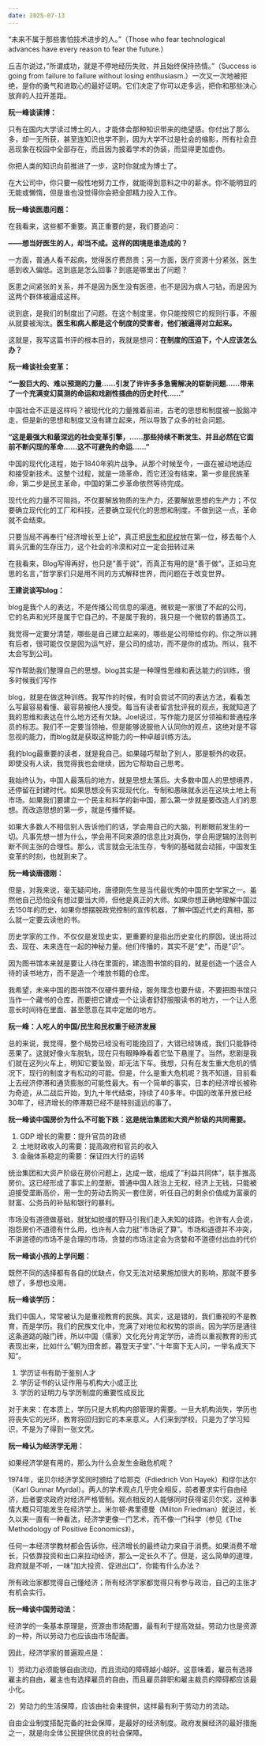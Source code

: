 ```yaml
---
date: 2025-07-13
---
```




“未来不属于那些害怕技术进步的人。”（Those who fear technological advances have every reason to fear the future.）



丘吉尔说过，”所谓成功，就是不停地经历失败，并且始终保持热情。”（Success is going from failure to failure without losing enthusiasm.）一次又一次地被拒绝，是你的勇气和进取心的最好证明。它们决定了你可以走多远，把你和那些决心放弃的人拉开差距。



**阮一峰谈读博：**



只有在国内大学读过博士的人，才能体会那种知识带来的绝望感。你付出了那么多，却一无所获，甚至连知识也学不到，因为大学不过是社会的缩影，所有社会丑恶现象在校园中全部存在，而且因为披着学术的伪装，而显得更加虚伪。



你把人类的知识向前推进了一步，这时你就成为博士了。



在大公司中，你只要一般性地努力工作，就能得到意料之中的薪水。你不能明显的无能或懒惰，但是谁也没觉得你会把全部精力投入工作。



**阮一峰谈医患问题：**



在我看来，这些都不重要。真正重要的是，我们要追问：

**——想当好医生的人，却当不成。这样的困境是谁造成的？**

一方面，普通人看不起病，觉得医疗费昂贵；另一方面，医疗资源十分紧张，医生感到收入偏低。这到底是怎么回事？到底是哪里出了问题？

医患之间紧张的关系，并不是因为医生没有医德，也不是因为病人刁钻，而是因为这两个群体被逼成这样。

说到底，是我们的制度出了问题。在这个制度里，你只能按照它的规则行事，不服从就要被淘汰。**医生和病人都是这个制度的受害者，他们被逼得对立起来。**

这就是，我写这篇书评的根本目的，我就是想问：**在制度的压迫下，个人应该怎么办？**



**阮一峰谈社会变革：**



**“一股巨大的、难以预测的力量……引发了许许多多急需解决的崭新问题……带来了一个充满变幻莫测的命运和戏剧性插曲的历史时代……”**

中国社会不正是这样吗？被现代化的力量推着前进，古老的思想和制度被一股脑冲走，但是新的思想和制度又没有建立起来，所以导致了众多的社会问题。

**“这是最强大和最深远的社会变革引擎，……那些持续不断发生、并且必然在它面前不断闪现的革命……这不可避免的命运……”**

中国的现代化进程，始于1840年鸦片战争。从那个时候至今，一直在被动地适应和接受新技术。这整个过程，就是一场革命，而它还没有结束。第一步是民族革命，第二步是民主革命，中国的第二步革命依然等待完成。

现代化的力量不可阻挡，不仅要解放物质的生产力，还要解放思想的生产力；不仅要确立现代化的工厂和科技，还要确立现代化的思想和制度。不做到这一点，革命就不会结束。



只要当局不再奉行”经济增长至上论”，真正把[民生和民权](http://www.ruanyifeng.com/blog/2006/07/post_267.html)放在第一位，移去每个人肩头沉重的生存压力，这个社会的冷漠和对立一定会扭转过来



在我看来，Blog写得再好，也只是”善于说”，而真正有用的是”善于做”。正如马克思的名言，”哲学家们只是用不同的方式解释世界，而问题在于改变世界。



**王建说谈写blog：**

blog是我个人的表达，不是传播公司信息的渠道。微软是一家很了不起的公司，它的名声和光环是属于它自己的，不是属于我的，我只是一个微软的普通员工。

我觉得一定要分清楚，哪些是自己建立起来的，哪些是公司带给你的。你之所以拥有后者，很可能仅仅是因为运气好，是公司的成功，而不是你的成功。所以，我不太会写到公司。



写作帮助我们整理自己的思想。blog其实是一种理性思维和表达能力的训练，很多时候我们写作

blog，就是在做这种训练。我写作的时候，有时会尝试不同的表达方法，看看怎么写最容易看懂、最容易被他人接受。每当有读者留言批评我的观点，我就知道了我的思维和表达在什么地方还有欠缺。Joel说过，写作能力是区分领袖和普通程序员的标志。我们不一定要当领袖，但是能够说服他人认同你的观点，这绝对是不容忽视的能力，而blog就是获取这种能力的一种卓越训练方法。



我的blog最重要的读者，就是我自己。如果碰巧帮助了别人，那是额外的收获。即使没有人读，我觉得我也会继续，因为它帮助自己思考。



我始终认为，中国人最落后的地方，就是思想太落后。大多数中国人的思想境界，还停留在封建时代。如果思想没有实现现代化，专制和愚昧就永远在这块土地上有市场。如果我们要建立一个民主和科学的新中国，那么第一步就是要改造人们的思想。而改造思想的第一步，就是传播怀疑。

如果大多数人不相信别人告诉他们的话，学会用自己的大脑，判断眼前发生的一切。凡事先想一想为什么，学会用不同来源的信息比对真伪，学会用逻辑的法则判断不同主张的合理性。那么，谎言就会无法生存，专制的基础就会动摇，中国发生变革的时刻，也就到来了。





**阮一峰谈唐德刚：**

但是，对我来说，毫无疑问地，唐德刚先生是当代最优秀的中国历史学家之一。虽然他自己恐怕没有想过要当大师，但他是真正的大师。如果你想正确地理解中国过去150年的历史，如果你想摆脱政党控制的宣传机器，了解中国近代史的真相，那么就一定要去读他的书。

历史学家的工作，不仅仅是发现史实，更重要的是指出历史变化的原因，说出将过去、现在、未来连在一起的神秘力量。他们传播的，其实不是”史”，而是”识”。



因为图书馆本来就是要让人待在里面的，建造图书馆的目的，就是创造一个适合人待的读书地方，而不是造一个堆放书籍的仓库。



我希望，未来中国的图书馆不仅硬件要升级，服务理念也要升级，不要把图书馆只当作一个藏书的仓库，而要把它建成一个让读者舒舒服服读书的地方，一个让人愿意长时间待在里面、甚至愿意在其中定居的地方。



**阮一峰：人吃人的中国/民生和民权重于经济发展**



总的来说，我觉得，整个局势已经没有可能挽回了，大错已经铸成，我们只能静待恶果了。这就好像火车脱轨，现在只有眼睁睁看着它坠下悬崖了。当然，悲剧是我们就在这列火车上，明知它要坠毁，却无法下车。我想，只有在发生重大危机的情况下，现行的制度才有松动的可能。但是，什么是重大危机呢？我不知道，目前看上去经济停滞和通货膨胀的可能性最大。有一个简单的事实，日本的经济增长被称为奇迹，从二战后开始，到九十年代结束，持续了40多年。中国的改革开放已经30年了，经济增长的停滞期已经不是特别遥远的事了。



**阮一峰谈中国房价为什么不可能下跌：这是统治集团和大资产阶级的共同需要。**



1. GDP 增长的需要：提升官员的政绩
2. 土地财政收入的需要：提高政府和官员的收入
3. 金融体系稳定的需要：保证四大行的运转



统治集团和大资产阶级在房价问题上，达成一致，组成了”利益共同体”，联手推高房价。这已经形成了事实上的垄断。普通中国人政治上无权，经济上无钱，只能被迫接受垄断高价，用一生的劳动去购买一套住房，听任自己的剩余价值成为富豪的财富、公务员的补贴和银行的暴利。



市场没有道德做基础，就犹如脱缰的野马引我们走入未知的歧路。也许有人会说，抱怨房价不道德有什么用，也许有人会力挺”市场说了算”。市场和道德并不冲突，不讲道德的市场不是合理的市场，贪婪的市场注定会为贪婪和不道德付出血的代价



**阮一峰谈小孩的上学问题：**



既然不同的选择都有各自的优缺点，你又无法对结果施加很大的影响，那就不要多想了，多想也没用。



**阮一峰谈学历：**



我们中国人，常常被认为是重视教育的民族。其实，这是错的，我们重视的不是教育，而是学历。我们的民族文化中，充满了对地位和权势的崇尚。因为学历是通往这条道路的敲门砖，所以中国（儒家）文化充分肯定学历，进而以重视教育的形式表现出来，比如什么”朝为田舍郎，暮登天子堂”、”十年窗下无人问，一举名成天下知”。



1. 学历证书有助于鉴别人才
2. 学历证书的认证作用与机构大小成正比
3. 学历的证明力与学历制度的重要性成反比



对于未来：在本质上，学历只是大机构内部管理的需要。一旦大机构消失，学历也将丧失它的光环，教育将回归到它的本来意义。人们来到学校，只是为了学习知识，不是为了得到一张文凭。



**阮一峰认为经济学无用：**



如果经济学是有用的，那么为什么会发生金融危机呢？



1974年，诺贝尔经济学奖同时颁给了哈耶克（Fdiedrich Von Hayek）和缪尔达尔（Karl Gunnar Myrdal）。两人的学术观点几乎完全相反，前者要求实行自由经济，后者要求政府对经济严格管制。观点相反的人能够同时获得诺贝尔奖，这种事情大概只可能发生在经济学上。米尔顿·弗里德曼（Milton Friedman）就说过，长久以来一直有一种看法，经济学更像一门艺术，而不像一门科学（参见《The Methodology of Positive Economics》）。



任何一本经济学教材都会告诉你，经济增长的最终动力来自于消费。如果消费不增长，只依靠投资和出口来拉动经济，那么一定长久不了。但是，这么简单的道理，政府就是不听，一味”加大投资、促进出口”，你能有什么办法？



所有政治家都觉得自己懂经济；所有经济学家都觉得只有参与政治，自己的主张才有机会实行。



**阮一峰谈中国劳动法：**



经济学的一条基本原理是，资源由市场配置，最有利于提高效益。劳动力也是资源的一种，所以劳动力也应该由市场配置。

因此，经济学家的普遍观点是：

1）劳动力必须能够自由流动，而且流动的障碍越小越好。这意味着，雇员有选择雇主的自由，雇主也有选择雇员的自由，而且雇员辞职和雇主裁员的障碍都应该最小化。

2）劳动力的生活保障，应该由社会来提供，这样最有利于劳动力的流动。



自由企业制度搭配完备的社会保障，是最好的经济制度。政府发展经济的最好措施之一，就是向全体公民提供优良的社会保障。